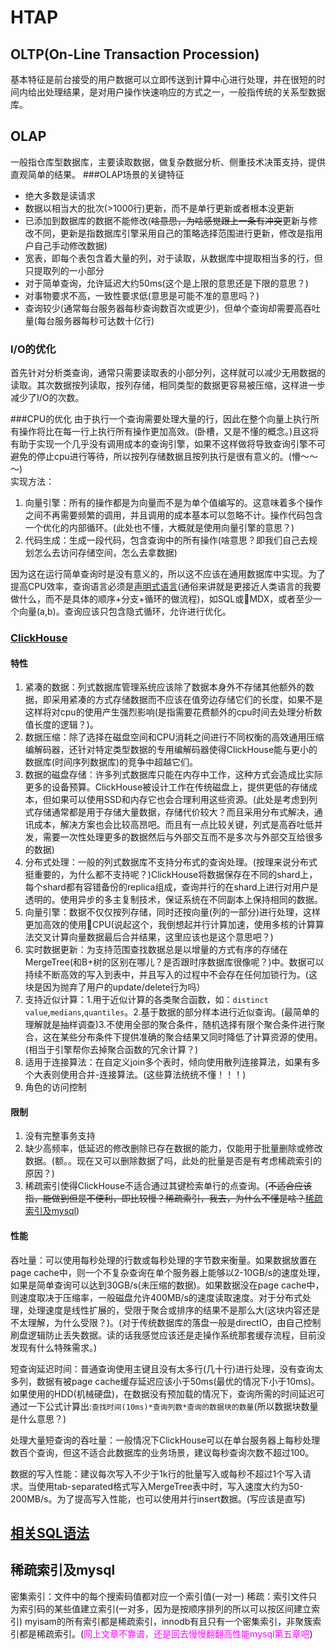 # HTAP

## OLTP(On-Line Transaction Procession)

基本特征是前台接受的用户数据可以立即传送到计算中心进行处理，并在很短的时间内给出处理结果，是对用户操作快速响应的方式之一，一般指传统的关系型数据库。
## OLAP

一般指仓库型数据库，主要读取数据，做复杂数据分析、侧重技术决策支持，提供直观简单的结果。
###OLAP场景的关键特征
* 绝大多数是读请求
* 数据以相当大的批次(>1000行)更新，而不是单行更新或者根本没更新
* 已添加到数据库的数据不能修改(<s>啥意思，为啥感觉跟上一条有冲突</s>更新与修改不同，更新是指数据库引擎采用自己的策略选择范围进行更新，修改是指用户自己手动修改数据)
* 宽表，即每个表包含着大量的列，对于读取，从数据库中提取相当多的行，但只提取列的一小部分
* 对于简单查询，允许延迟大约50ms(这个是上限的意思还是下限的意思？)
* 对事物要求不高，一致性要求低(意思是可能不准的意思吗？)
* 查询较少(通常每台服务器每秒查询数百次或更少)，但单个查询却需要高吞吐量(每台服务器每秒可达数十亿行)

### I/O的优化

首先针对分析类查询，通常只需要读取表的小部分列，这样就可以减少无用数据的读取。其次数据按列读取，按列存储，相同类型的数据更容易被压缩，这样进一步减少了I/O的次数。

###CPU的优化
由于执行一个查询需要处理大量的行，因此在整个向量上执行所有操作将比在每一行上执行所有操作更加高效。(卧槽，又是不懂的概念。)且这将有助于实现一个几乎没有调用成本的查询引擎，如果不这样做将导致查询引擎不可避免的停止cpu进行等待，所以按列存储数据且按列执行是很有意义的。(懵～～～)  
实现方法：

1. 向量引擎：所有的操作都是为向量而不是为单个值编写的。这意味着多个操作之间不再需要频繁的调用，并且调用的成本基本可以忽略不计。操作代码包含一个优化的内部循环。(此处也不懂，大概就是使用向量引擎的意思？)
2. 代码生成：生成一段代码，包含查询中的所有操作(啥意思？即我们自己去规划怎么去访问存储空间，怎么去拿数据)

因为这在运行简单查询时是没有意义的，所以这不应该在通用数据库中实现。为了提高CPU效率，查询语言必须是[声明式语言](https://www.zhihu.com/question/22285830)(通俗来讲就是更接近人类语言的我要做什么，而不是具体的顺序+分支+循环的做流程)，如SQL或MDX，或者至少一个向量(a,b)。查询应该只包含隐式循环，允许进行优化。
### [ClickHouse](https://clickhouse.tech/docs/zh/)

#### 特性

1. 紧凑的数据：列式数据库管理系统应该除了数据本身外不存储其他额外的数据，即采用紧凑的方式存储数据而不应该在值旁边存储它们的长度，如果不是这样将对cpu的使用产生强烈影响(是指需要花费额外的cpu时间去处理分析数值长度的逻辑？)。
2. 数据压缩：除了选择在磁盘空间和CPU消耗之间进行不同权衡的高效通用压缩编解码器，还针对特定类型数据的专用编解码器使得ClickHouse能与更小的数据库(时间序列数据库)的竞争中超越它们。
3. 数据的磁盘存储：许多列式数据库只能在内存中工作，这种方式会造成比实际更多的设备预算。ClickHouse被设计工作在传统磁盘上，提供更低的存储成本，但如果可以使用SSD和内存它也会合理利用这些资源。(此处是考虑到列式存储通常都是用于存储大量数据，存储代价较大？而且采用分布式解决，通讯成本，解决方案也会比较高昂吧。而且有一点比较关键，列式是高吞吐低并发，需要一次性处理更多的数据然后与外部交互而不是多次与外部交互给很多的数据)
4. 分布式处理：一般的列式数据库不支持分布式的查询处理。(按理来说分布式挺重要的，为什么都不支持呢？)ClickHouse将数据保存在不同的shard上，每个shard都有容错备份的replica组成，查询并行的在shard上进行对用户是透明的。使用异步的多主复制技术，保证系统在不同副本上保持相同的数据。
5. 向量引擎：数据不仅仅按列存储，同时还按向量(列的一部分)进行处理，这样更加高效的使用CPU(说起这个，我倒想起并行计算加速，使用多核的计算算法交叉计算向量数据最后合并结果，这里应该也是这个意思吧？)
6. 实时数据更新：为支持范围查找数据总是以增量的方式有序的存储在MergeTree(和B+树的区别在哪儿？是否跟时序数据库很像呢？)中。数据可以持续不断高效的写入到表中，并且写入的过程中不会存在任何加锁行为。(这块是因为抛弃了用户的update/delete行为吗）
7. 支持近似计算：1.用于近似计算的各类聚合函数，如：`distinct value`,`medians`,`quantiles`。2.基于数据的部分样本进行近似查询。(最简单的理解就是抽样调查)3.不使用全部的聚合条件，随机选择有限个聚合条件进行聚合，这在某些分布条件下提供准确的聚合结果又同时降低了计算资源的使用。(相当于引擎帮你去掉聚合函数的冗余计算？)
8. 适用于连接算法：在自定义join多个表时，倾向使用散列连接算法，如果有多个大表则使用合并-连接算法。(这些算法统统不懂！！！)
9. 角色的访问控制

#### 限制

1. 没有完整事务支持
2. 缺少高频率，低延迟的修改删除已存在数据的能力，仅能用于批量删除或修改数据。(额。。现在又可以删除数据了吗，此处的批量是否是有考虑稀疏索引的原因？)
3. 稀疏索引使得ClickHouse不适合通过其键检索单行的点查询。(<s>不适合应该指，能做到但是不便利，即比较慢？稀疏索引，我去，为什么不懂是啥？</s>[稀疏索引及mysql](#120.1))

#### 性能

吞吐量：可以使用每秒处理的行数或每秒处理的字节数来衡量。如果数据放置在page cache中，则一个不复杂查询在单个服务器上能够以2-10GB/s的速度处理，如果是简单查询可以达到30GB/s(未压缩的数据)。如果数据没在page cache中，则速度取决于压缩率，一般磁盘允许400MB/s的速度读取速度。对于分布式处理，处理速度是线性扩展的，受限于聚合或排序的结果不是那么大(这块内容还是不太理解，为什么受限？)。(对于传统数据库的落盘一般是directIO，由自己控制刷盘逻辑防止丢失数据。读的话我感觉应该还是走操作系统那套缓存流程，目前没发现有什么特殊需求。)

短查询延迟时间：普通查询使用主键且没有太多行(几十行)进行处理，没有查询太多列，数据有被page cache缓存延迟应该小于50ms(最优的情况下小于10ms)。如果使用的HDD(机械硬盘)，在数据没有预加载的情况下，查询所需的时间延迟可通过一下公式计算出:`查找时间(10ms)*查询列数*查询的数据块的数量`(所以数据块数量是什么意思？)

处理大量短查询的吞吐量：一般情况下ClickHouse可以在单台服务器上每秒处理数百个查询，但这不适合此数据库的业务场景，建议每秒查询次数不超过100。

数据的写入性能：建议每次写入不少于1k行的批量写入或每秒不超过1个写入请求。当使用tab-separated格式写入MergeTree表中时，写入速度大约为50-200MB/s。为了提高写入性能，也可以使用并行insert数据。(写应该是直写)

## [相关SQL语法](https://clickhouse.tech/docs/zh/sql-reference/statements/create/)

## <div id = 120.1>稀疏索引及mysql</div>

密集索引：文件中的每个搜索码值都对应一个索引值(一对一)
稀疏：索引文件只为索引码的某些值建立索引(一对多，因为是按顺序排列的所以可以按区间建立索引)
myisam的所有索引都是稀疏索引，innodb有且只有一个密集索引，非聚簇索引都是稀疏索引。(<font color="#ff00ff">网上文章不靠谱，还是回去慢慢翻翻高性能mysql第五章吧</font>)